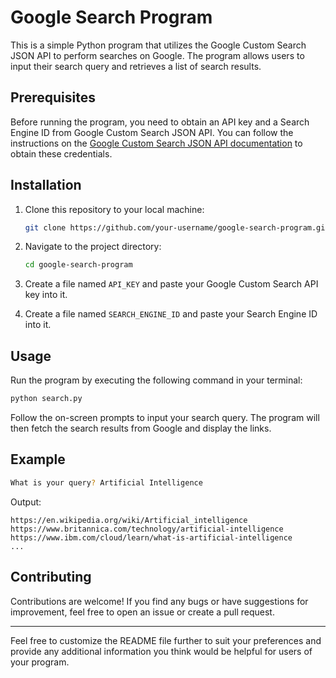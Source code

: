 # Google Search Program

This is a simple Python program that utilizes the Google Custom Search JSON API to perform searches on Google. The program allows users to input their search query and retrieves a list of search results.

## Prerequisites

Before running the program, you need to obtain an API key and a Search Engine ID from Google Custom Search JSON API. You can follow the instructions on the [Google Custom Search JSON API documentation](https://developers.google.com/custom-search/v1/overview) to obtain these credentials.

## Installation

1. Clone this repository to your local machine:

    ```bash
    git clone https://github.com/your-username/google-search-program.git
    ```

2. Navigate to the project directory:

    ```bash
    cd google-search-program
    ```

3. Create a file named `API_KEY` and paste your Google Custom Search API key into it.
4. Create a file named `SEARCH_ENGINE_ID` and paste your Search Engine ID into it.

## Usage

Run the program by executing the following command in your terminal:

```bash
python search.py
```

Follow the on-screen prompts to input your search query. The program will then fetch the search results from Google and display the links.

## Example

```bash
What is your query? Artificial Intelligence
```

Output:

```
https://en.wikipedia.org/wiki/Artificial_intelligence
https://www.britannica.com/technology/artificial-intelligence
https://www.ibm.com/cloud/learn/what-is-artificial-intelligence
...
```

## Contributing

Contributions are welcome! If you find any bugs or have suggestions for improvement, feel free to open an issue or create a pull request.

---

Feel free to customize the README file further to suit your preferences and provide any additional information you think would be helpful for users of your program.
